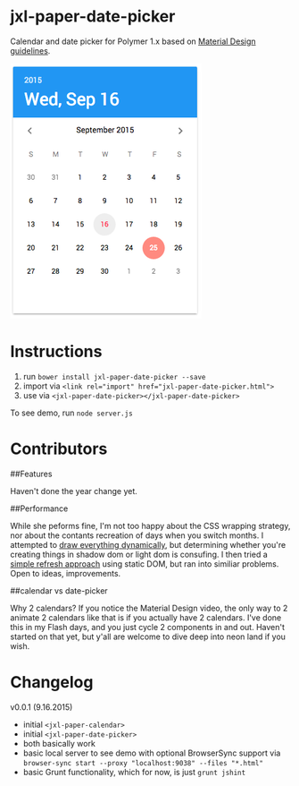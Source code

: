 # jxl-paper-date-picker

Calendar and date picker for Polymer 1.x based on [Material Design guidelines](https://www.google.com/design/spec/components/pickers.html#pickers-date-pickers).

![logo](jxl-paper-date-picker.png)

# Instructions

1. run `bower install jxl-paper-date-picker --save`
2. import via `<link rel="import" href="jxl-paper-date-picker.html">`
3. use via `<jxl-paper-date-picker></jxl-paper-date-picker>`

To see demo, run `node server.js`

# Contributors

##Features

Haven't done the year change yet.

##Performance

While she peforms fine, I'm not too happy about the CSS wrapping strategy, nor about the contants recreation of days when you switch months. I attempted to [draw everything dynamically](https://github.com/JesterXL/Starting-Strength-Polymer/blob/refactor-calendar/src/client/jxl-calendar.html), but determining whether you're creating things in shadow dom or light dom is consufing. I then tried a [simple refresh approach](https://github.com/JesterXL/Starting-Strength-Polymer/blob/manual-refactor-calendar/src/client/jxl-calendar.html) using static DOM, but ran into similiar problems. Open to ideas, improvements.

##calendar vs date-picker

Why 2 calendars? If you notice the Material Design video, the only way to 2 animate 2 calendars like that is if you actually have 2 calendars. I've done this in my Flash days, and you just cycle 2 components in and out. Haven't started on that yet, but y'all are welcome to dive deep into neon land if you wish.


# Changelog

v0.0.1 (9.16.2015)

- initial `<jxl-paper-calendar>`
- initial `<jxl-paper-date-picker>`
- both basically work
- basic local server to see demo with optional BrowserSync support via `browser-sync start --proxy "localhost:9038" --files "*.html"`
- basic Grunt functionality, which for now, is just `grunt jshint`